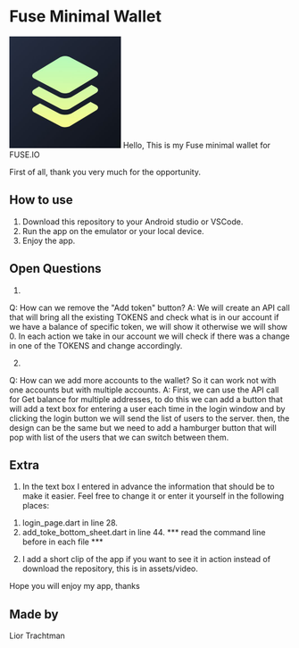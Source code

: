 # Fuse Minimal Wallet
<img src="assets/images/fuse.png" width="200">
Hello,
This is my Fuse minimal wallet for FUSE.IO

First of all, thank you very much for the opportunity.

## How to use
1. Download this repository to your Android studio or VSCode.
2. Run the app on the emulator or your local device.
3. Enjoy the app.

## Open Questions
1.
Q: How can we remove the "Add token" button?
A: We will create an API call that will bring all the existing TOKENS and check what is in our account if we have a balance of specific token, we will show it otherwise we will show 0.
In each action we take in our account we will check if there was a change in one of the TOKENS and change accordingly.

2.
Q: How can we add more accounts to the wallet? So it can work not with one accounts but with multiple accounts.
A: First, we can use the API call for Get balance for multiple addresses, to do this we can add a button that will add a text box for entering a user each time in the login window and by clicking the login button we will send the list of users to the server.
then, the design can be the same but we need to add a hamburger button that will pop with list of the users that we can switch between them.

## Extra
1. In the text box I entered in advance the information that should be to make it easier. Feel free to change it or enter it yourself in the following places:
1) login_page.dart in line 28.
2) add_toke_bottom_sheet.dart in line 44.
*** read the command line before in each file  ***
2. I add a short clip of the app if you want to see it in action instead of download the repository, this is in assets/video.

Hope you will enjoy my app, thanks

## Made by
 Lior Trachtman